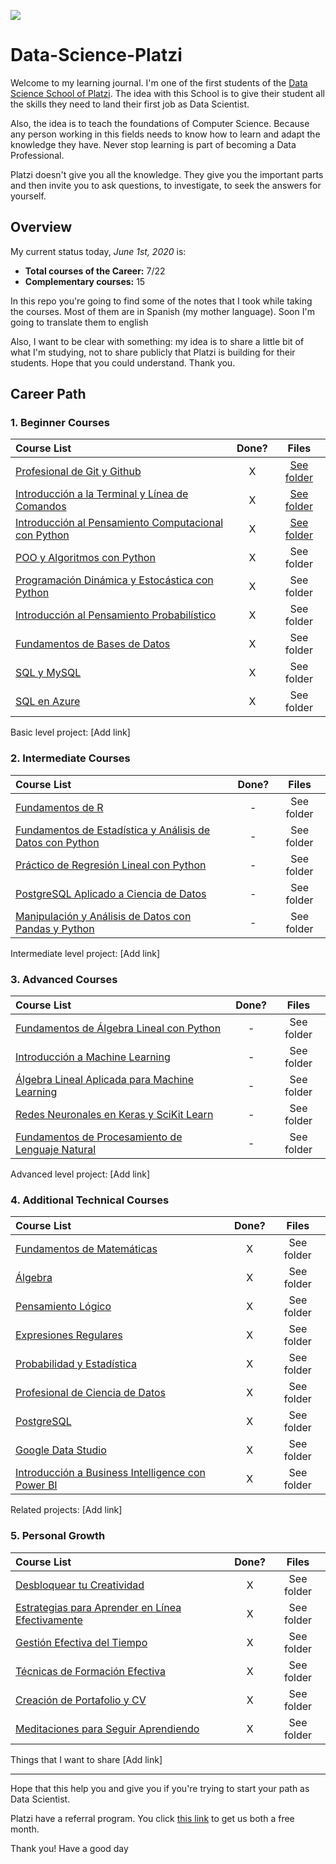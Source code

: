 ![](https://static.platzi.com/media/user_upload/OqSOOy58%20%281%29-521b62b0-2b25-4720-9f30-bbb4aeac0430.jpg)

# Data-Science-Platzi

Welcome to my learning journal. I'm one of the first students of the [Data Science School of Platzi](https://platzi.com/datos/). The idea with this School is to give their student all the skills they need to land their first job as Data Scientist. 

Also, the idea is to teach the foundations of Computer Science. Because any person working in this fields needs to know how to learn and adapt the knowledge they have. Never stop learning is part of becoming a Data Professional.

Platzi doesn't give you all the knowledge. They give you the important parts and then invite you to ask questions, to investigate, to seek the answers for yourself. 

## Overview

My current status today,  *June 1st, 2020* is:

* **Total courses of the Career:** 7/22
* **Complementary courses:** 15

In this repo you're going to find some of the notes that I took while taking the courses. Most of them are in Spanish (my mother language).  Soon I'm going to translate them to english

Also, I want to be clear with something: my idea is to share a little bit of what I'm studying, not to share publicly that Platzi is building for their students. Hope that you could understand. Thank you. 

## Career Path

### 1. Beginner Courses

| Course List                                                  | Done? |                            Files                             |
| :----------------------------------------------------------- | :---: | :----------------------------------------------------------: |
| [Profesional de Git y Github](https://platzi.com/cursos/git-github/) |   X   | [See folder](https://github.com/joseluisramon/Data-Science-Platzi/tree/master/src/01-beginner/01-git-github) |
| [Introducción a la Terminal y Línea de Comandos](https://platzi.com/cursos/terminal/) |   X   | [See folder](https://github.com/joseluisramon/Data-Science-Platzi/tree/master/src/01-beginner/02-terminal-cmd) |
| [Introducción al Pensamiento Computacional con Python](https://platzi.com/cursos/python-cs/) |   X   | [See folder](https://github.com/joseluisramon/Data-Science-Platzi/tree/master/src/01-beginner/03-intro-pensamiento-computacional) |
| [POO y Algoritmos con Python](https://platzi.com/cursos/poo-python/) |   X   |                          See folder                          |
| [Programación Dinámica y Estocástica con Python](https://platzi.com/cursos/programacion-estocastica/) |   X   |                          See folder                          |
| [Introducción al Pensamiento Probabilístico](https://platzi.com/cursos/probabilistica/) |   X   |                          See folder                          |
| [Fundamentos de Bases de Datos](https://platzi.com/cursos/bd/) |   X   |                          See folder                          |
| [SQL y MySQL](https://platzi.com/cursos/sql-mysql/)          |   X   |                          See folder                          |
| [SQL en Azure](https://platzi.com/cursos/sql-azure/)         |   X   |                          See folder                          |

Basic level project: [Add link]

### 2. Intermediate Courses

| Course List                                                                                                    | Done? |    Files    |
| :------------------------------------------------------------------------------------------------------------- |:-----:|:-----------:|
| [Fundamentos de R](https://platzi.com/cursos/fundamentos-r/)                                                   | -     | See folder  |
| [Fundamentos de Estadística y Análisis de Datos con Python](https://platzi.com/cursos/estadistica-python/)     | -     | See folder  |
| [Práctico de Regresión Lineal con Python](https://platzi.com/cursos/regresion-python/)                         | -     | See folder  |
| [PostgreSQL Aplicado a Ciencia de Datos](https://platzi.com/cursos/postgresql-datos/)                          | -     | See folder  |
| [Manipulación y Análisis de Datos con Pandas y Python](https://platzi.com/cursos/pandas/)                      | -     | See folder  |

Intermediate level project: [Add link]

### 3. Advanced Courses

| Course List                                                                                                    | Done? |    Files    |
| :------------------------------------------------------------------------------------------------------------- |:-----:|:-----------:|
| [Fundamentos de Álgebra Lineal con Python](https://platzi.com/cursos/algebra-lineal/)                          | -     | See folder  |
| [Introducción a Machine Learning](https://platzi.com/cursos/machine-learning/)                                 | -     | See folder  |
| [Álgebra Lineal Aplicada para Machine Learning](https://platzi.com/cursos/algebra-ml/)                         | -     | See folder  |
| [Redes Neuronales en Keras y SciKit Learn](https://platzi.com/cursos/keras-neural-networks/)                   | -     | See folder  |
| [Fundamentos de Procesamiento de Lenguaje Natural](https://platzi.com/cursos/python-lenguaje-natural/)         | -     | See folder  |

Advanced level project: [Add link]

### 4. Additional Technical Courses

| Course List                                                                                                    | Done? |    Files    |
| :------------------------------------------------------------------------------------------------------------- |:-----:|:-----------:|
| [Fundamentos de Matemáticas](https://platzi.com/cursos/fundamentos-matematicas/)                               | X     | See folder  |
| [Álgebra](https://platzi.com/cursos/algebra/)                                                                  | X     | See folder  |
| [Pensamiento Lógico](https://platzi.com/cursos/pensamiento-logico/)                                            | X     | See folder  |
| [Expresiones Regulares](https://platzi.com/cursos/expresiones-regulares/)                                      | X     | See folder  |
| [Probabilidad y Estadística](https://platzi.com/cursos/probabilidad-estadistica/)                              | X     | See folder  |
| [Profesional de Ciencia de Datos](https://platzi.com/cursos/data/)                                             | X     | See folder  |
| [PostgreSQL](https://platzi.com/cursos/postgresql/)                                                            | X     | See folder  |
| [Google Data Studio](https://platzi.com/cursos/data-studio/)                                                   | X     | See folder  |
| [Introducción a Business Intelligence con Power BI](https://platzi.com/cursos/business-intelligence/)          | X     | See folder  |

Related projects: [Add link]

### 5. Personal Growth

| Course List                                                                                                    | Done? |    Files    |
| :------------------------------------------------------------------------------------------------------------- |:-----:|:-----------:|
| [Desbloquear tu Creatividad](https://platzi.com/cursos/desbloquea-creatividad/)                                | X     | See folder  |
| [Estrategias para Aprender en Línea Efectivamente](https://platzi.com/cursos/aprender/)                        | X     | See folder  |
| [Gestión Efectiva del Tiempo](https://platzi.com/cursos/gestion-tiempo/)                                       | X     | See folder  |
| [Técnicas de Formación Efectiva](https://platzi.com/cursos/formacion/)                                         | X     | See folder  |
| [Creación de Portafolio y CV](https://platzi.com/cursos/portafolios/)                                          | X     | See folder  |
| [Meditaciones para Seguir Aprendiendo](https://platzi.com/cursos/meditacion/)                                  | X     | See folder  |

Things that I want to share [Add link]

****

Hope that this help you and give you if you're trying to start your path as Data Scientist. 

Platzi have a referral program. You click [this link](https://platzi.com/r/joseluisramon/) to get us both a free month. 

Thank you! Have a good day